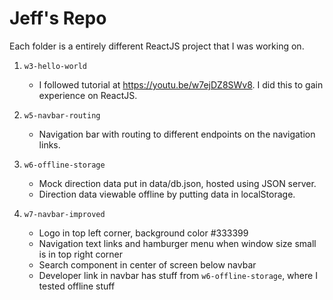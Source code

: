 # Jeff\'s Repo
Each folder is a entirely different ReactJS project that I was working on.

1. `w3-hello-world`
	* I followed tutorial at https://youtu.be/w7ejDZ8SWv8. I did this to gain experience on ReactJS.

2. `w5-navbar-routing`
	* Navigation bar with routing to different endpoints on the navigation links.
	
3. `w6-offline-storage`
	* Mock direction data put in data/db.json, hosted using JSON server.
	* Direction data viewable offline by putting data in localStorage.

4. `w7-navbar-improved`
	* Logo in top left corner, background color #333399
	* Navigation text links and hamburger menu when window size small is in top right corner
	* Search component in center of screen below navbar
	* Developer link in navbar has stuff from `w6-offline-storage`, where I tested offline stuff
